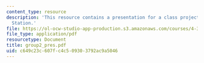 ```yaml
---
content_type: resource
description: 'This resource contains a presentation for a class project: Mapping South
  Station.'
file: https://ol-ocw-studio-app-production.s3.amazonaws.com/courses/4-303-the-production-of-space-art-architecture-and-urbanism-in-dialogue-fall-2006/c649c23c607fc4c509303792ac9a5046_group2_pres.pdf
file_type: application/pdf
resourcetype: Document
title: group2_pres.pdf
uid: c649c23c-607f-c4c5-0930-3792ac9a5046
---
```

